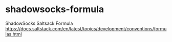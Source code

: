 # shadowsocks-formula
ShadowSocks Saltsack Formula https://docs.saltstack.com/en/latest/topics/development/conventions/formulas.html
